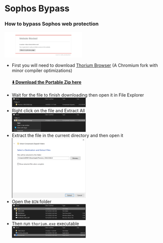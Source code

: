 # Sophos Bypass
### How to bypass Sophos web protection
<img src="SOPHOS.png" alt="Sophos Block Page" width="50%"></img>
</br>
- First you will need to download [Thorium Browser](https://thorium.rocks)  (A Chromium fork with minor compiler optimizations)  
  #### [⬇️ Download the Portable Zip here](https://github.com/Alex313031/Thorium-Win/releases/download/M109.0.5362.0/Thorium_109.0.5362.0.zip)
- Wait for the file to finish downloading then open it in File Explorer    
<img src="SOPHOS_TUTORIAL_1.png" alt="1" width="50%"></img>
- Right click on the file and Extract All  
<img src="SOPHOS_TUTORIAL_2.png" alt="2" width="50%"></img>
- Extract the file in the current directory and then open it  
<img src="SOPHOS_TUTORIAL_3.png" alt="3" width="50%"></img>
- Open the `BIN` folder   
<img src="SOPHOS_TUTORIAL_4.png" alt="4" width="50%"></img>
- Then run `thorium.exe` executable  
<img src="SOPHOS_TUTORIAL_5.png" alt="5" width="50%"></img>
